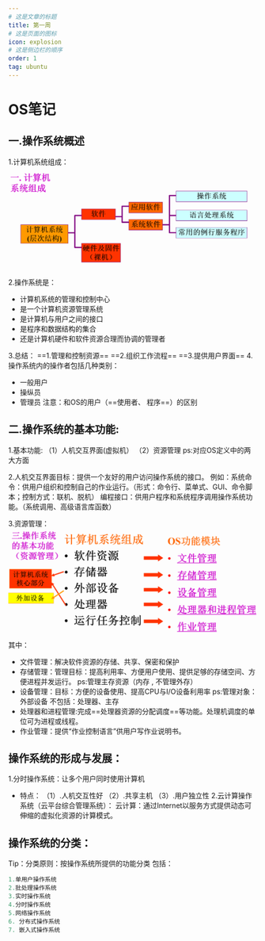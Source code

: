 ```yaml
---
# 这是文章的标题
title: 第一周
# 这是页面的图标
icon: explosion
# 这是侧边栏的顺序
order: 1
tag: ubuntu
---
```

# OS笔记
## 一.操作系统概述
1.计算机系统组成：
![系统组成](/notes-image/系统组成.png)
2.操作系统是：
- 计算机系统的管理和控制中心
- 是一个计算机资源管理系统
- 是计算机与用户之间的接口
- 是程序和数据结构的集合
- 还是计算机硬件和软件资源合理而协调的管理者

3.总结：
==1.管理和控制资源==
==2.组织工作流程==
==3.提供用户界面==
4.操作系统内的操作者包括几种类别：
* 一般用户
* 操纵员
* 管理员
注意：和OS的用户（==使用者、 程序==）的区别
## 二.操作系统的基本功能:
1.基本功能:
（1）人机交互界面(虚拟机）
（2）资源管理
ps:对应OS定义中的两大方面

2.人机交互界面目标：提供一个友好的用户访问操作系统的接口。
例如：系统命令：供用户组织和控制自己的作业运行。（形式：命令行、菜单式、GUI、命令脚本；控制方式：联机、脱机）
编程接口：供用户程序和系统程序调用操作系统功能。（系统调用、高级语言库函数）

3.资源管理：
![基本功能](/notes-image/os基本功能.png)
其中：
- 文件管理：解决软件资源的存储、共享、保密和保护
- 存储管理：管理目标：提高利用率、方便用户使用、提供足够的存储空间、方便进程并发运行。
ps:管理主存资源（内存 , 不管理外存）
- 设备管理：目标：方便的设备使用、提高CPU与I/O设备利用率
ps:管理对象：外部设备 不包括：处理器、主存
- 处理器和进程管理:完成==处理器资源的分配调度==等功能。处理机调度的单位可为进程或线程。
- 作业管理：提供“作业控制语言”供用户写作业说明书。

## 操作系统的形成与发展：
1.分时操作系统：让多个用户同时使用计算机
- 特点：
（1）.人机交互性好
（2）.共享主机
（3）.用户独立性
2.云计算操作系统（云平台综合管理系统）：
云计算：通过Internet以服务方式提供动态可伸缩的虚拟化资源的计算模式。

## 操作系统的分类：
Tip：分类原则：按操作系统所提供的功能分类
包括：
```js
1.单用户操作系统 
2.批处理操作系统 
3.实时操作系统 
4.分时操作系统 
5.网络操作系统 
6. 分布式操作系统
7. 嵌入式操作系统
```




